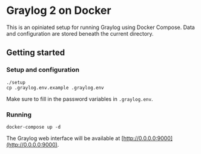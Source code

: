 # Graylog 2 on Docker

This is an opiniated setup for running Graylog using Docker Compose. Data and configuration are stored beneath the current directory.

## Getting started

### Setup and configuration

    ./setup
    cp .graylog.env.example .graylog.env

Make sure to fill in the password variables in `.graylog.env`.

### Running

    docker-compose up -d

The Graylog web interface will be available at [http://0.0.0.0:9000](http://0.0.0.0:9000).
